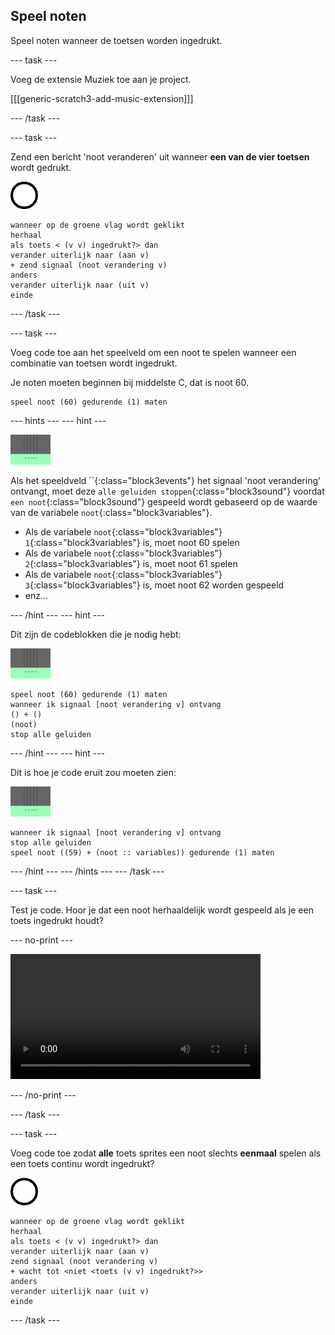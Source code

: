 ## Speel noten

Speel noten wanneer de toetsen worden ingedrukt.

\--- task \---

Voeg de extensie Muziek toe aan je project.

[[[generic-scratch3-add-music-extension]]]

\--- /task \---

\--- task \---

Zend een bericht 'noot veranderen' uit wanneer **een van de vier toetsen** wordt gedrukt.

![sprite 1](images/1.png)

```blocks3
wanneer op de groene vlag wordt geklikt
herhaal
als toets < (v v) ingedrukt?> dan
verander uiterlijk naar (aan v)
+ zend signaal (noot verandering v)
anders
verander uiterlijk naar (uit v)
einde
```

\--- /task \---

\--- task \---

Voeg code toe aan het speelveld om een noot te spelen wanneer een combinatie van toetsen wordt ingedrukt.

Je noten moeten beginnen bij middelste C, dat is noot 60.

```blocks3
speel noot (60) gedurende (1) maten
```

\--- hints \--- \--- hint \---

![1 sprite](images/stage.png)

Als het speeldveld ``{:class="block3events"} het signaal 'noot verandering' ontvangt, moet deze `alle geluiden stoppen`{:class="block3sound"} voordat `een noot`{:class="block3sound"} gespeeld wordt gebaseerd op de waarde van de variabele `noot`{:class="block3variables"}.

+ Als de variabele `noot`{:class="block3variables"} `1`{:class="block3variables"} is, moet noot 60 spelen
+ Als de variabele `noot`{:class="block3variables"} `2`{:class="block3variables"} is, moet noot 61 spelen
+ Als de variabele `noot`{:class="block3variables"} `3`{:class="block3variables"} is, moet noot 62 worden gespeeld
+ enz...

\--- /hint \--- \--- hint \---

Dit zijn de codeblokken die je nodig hebt:

![speelveld](images/stage.png)

```blocks3
speel noot (60) gedurende (1) maten
wanneer ik signaal [noot verandering v] ontvang
() + ()
(noot)
stop alle geluiden
```

\--- /hint \--- \--- hint \---

Dit is hoe je code eruit zou moeten zien:

![speelveld](images/stage.png)

```blocks3
wanneer ik signaal [noot verandering v] ontvang
stop alle geluiden
speel noot ((59) + (noot :: variables)) gedurende (1) maten
```

\--- /hint \--- \--- /hints \--- \--- /task \---

\--- task \---

Test je code. Hoor je dat een noot herhaaldelijk wordt gespeeld als je een toets ingedrukt houdt?

\--- no-print \---

<video width="400" controls>
  <source src="images/play-note-bug.mp4" type="video/mp4">
  Je browser ondersteunt geen HTML5 video.
</video>

\--- /no-print \---

\--- /task \---

\--- task \---

Voeg code toe zodat **alle** toets sprites een noot slechts **eenmaal** spelen als een toets continu wordt ingedrukt?

![1 sprite](images/1.png)

```blocks3
wanneer op de groene vlag wordt geklikt
herhaal
als toets < (v v) ingedrukt?> dan
verander uiterlijk naar (aan v)
zend signaal (noot verandering v)
+ wacht tot <niet <toets (v v) ingedrukt?>>
anders
verander uiterlijk naar (uit v)
einde
```

\--- /task \---
